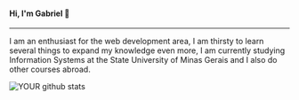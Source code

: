 #### Hi, I'm Gabriel 👋
<hr>

I am an enthusiast for the web development area, I am thirsty to learn several things to expand my knowledge even more, I am currently studying Information Systems at the State University of Minas Gerais and I also do other courses abroad.

![YOUR github stats](https://github-readme-stats.vercel.app/api?username=gabrielprod&theme=gotham)



